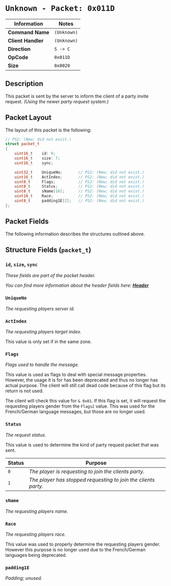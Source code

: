 # `Unknown - Packet: 0x011D`

| Information               | Notes |
|---                        |---    |
| **Command Name**          | `(Unknown)` |
| **Client Handler**        | `(Unknown)` |
| **Direction**             | `S -> C` |
| **OpCode**                | `0x011D` |
| **Size**                  | `0x0020` |

## Description

This packet is sent by the server to inform the client of a party invite request. _(Using the newer party request system.)_

## Packet Layout

The layout of this packet is the following:

```cpp
// PS2: (New; did not exist.)
struct packet_t
{
    uint16_t    id: 9;
    uint16_t    size: 7;
    uint16_t    sync;

    uint32_t    UniqueNo;       // PS2: (New; did not exist.)
    uint16_t    ActIndex;       // PS2: (New; did not exist.)
    uint8_t     Flags;          // PS2: (New; did not exist.)
    uint8_t     Status;         // PS2: (New; did not exist.)
    uint8_t     sName[16];      // PS2: (New; did not exist.)
    uint16_t    Race;           // PS2: (New; did not exist.)
    uint8_t     padding1E[2];   // PS2: (New; did not exist.)
};
```

## Packet Fields

The following information describes the structures outlined above.

## Structure Fields (`packet_t`)

### `id`, `size`, `sync`

_These fields are part of the packet header._

_You can find more information about the header fields here: [**Header**](/world/HEADER.md)_

### `UniqueNo`

_The requesting players server id._

### `ActIndex`

_The requesting players target index._

This value is only set if in the same zone.

### `Flags`

_Flags used to handle the message._

This value is used as flags to deal with special message properties. However, the usage it is for has been deprecated and thus no longer has actual purpose. The client will still call dead code because of this flag but its return is not used.

The client will check this value for `& 0x01`. If this flag is set, it will request the requesting players gender from the `Flags2` value. This was used for the French/German language messages, but those are no longer used.

### `Status`

_The request status._

This value is used to determine the kind of party request packet that was sent.

| Status | Purpose |
| --- | --- |
| `0` | _The player is requesting to join the clients party._ |
| `1` | _The player has stopped requesting to join the clients party._ |

### `sName`

_The requesting players name._

### `Race`

_The requesting players race._

This value was used to properly determine the requesting players gender. However this purpose is no longer used due to the French/German languages being deprecated.

### `padding1E`

_Padding; unused._
